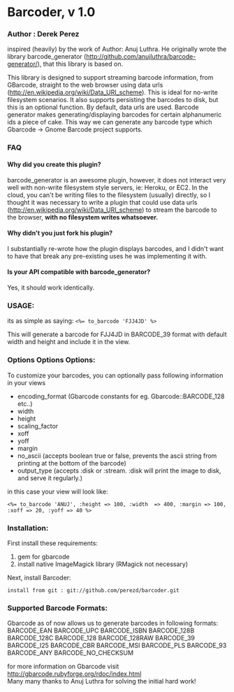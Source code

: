 Barcoder, v 1.0
===============

### Author : Derek Perez

inspired (heavily) by the work of Author: Anuj Luthra. He originally wrote the library barcode_generator (<http://github.com/anujluthra/barcode-generator/>), that this library is based on.
 
This library is designed to support streaming barcode information, from GBarcode, straight to the web browser using data urls (<http://en.wikipedia.org/wiki/Data_URI_scheme>). This is ideal for no-write filesystem scenarios. It also supports persisting the barcodes to disk, but this is an optional function. By default, data urls are used. Barcode generator makes generating/displaying barcodes for certain alphanumeric ids a piece of cake. This way we can generate any barcode type which Gbarcode -> Gnome Barcode project supports.

### FAQ

#### Why did you create this plugin?

barcode_generator is an awesome plugin, however, it does not interact very well with non-write filesystem style servers, ie: Heroku, or EC2. In the cloud, you can't be writing files to the filesystem (usually) directly, so I thought it was necessary to write a plugin that could use data urls (<http://en.wikipedia.org/wiki/Data_URI_scheme>) to stream the barcode to the browser, __with no filesystem writes whatsoever.__

#### Why didn't you just fork his plugin?

I substantially re-wrote how the plugin displays barcodes, and I didn't want to have that break any pre-existing uses he was implementing it with.

#### Is your API compatible with barcode_generator?

Yes, it should work identically.

### USAGE:
its as simple as saying: 
`<%= to_barcode 'FJJ4JD' %> `

This will generate a barcode for FJJ4JD in BARCODE_39 format with default width
and height and include it in the view.

### Options Options Options:
To customize your barcodes, you can optionally pass following information in your views 

 + encoding_format (Gbarcode constants for eg. Gbarcode::BARCODE_128 etc..)
 + width
 + height
 + scaling_factor
 + xoff
 + yoff
 + margin
 + no_ascii (accepts boolean true or false, prevents the ascii string from printing at the bottom of the barcode)
 + output_type (accepts :disk or :stream. :disk will print the image to disk, and serve it regularly.)
 
in this case your view will look like:

`<%= to_barcode 'ANUJ', :height => 100, :width  => 400, :margin => 100, :xoff => 20, :yoff => 40 %>`


### Installation:
First install these requirements:

 1. gem for gbarcode
 2. install native ImageMagick library (RMagick not necessary)

Next, install Barcoder:

`install from git : git://github.com/perezd/barcoder.git`

### Supported Barcode Formats:
Gbarcode as of now allows us to generate barcodes in following formats:
        BARCODE_EAN
        BARCODE_UPC
        BARCODE_ISBN
        BARCODE_128B
        BARCODE_128C
        BARCODE_128
        BARCODE_128RAW
        BARCODE_39
        BARCODE_I25
        BARCODE_CBR
        BARCODE_MSI
        BARCODE_PLS
        BARCODE_93
        BARCODE_ANY
        BARCODE_NO_CHECKSUM

for more information on Gbarcode visit <http://gbarcode.rubyforge.org/rdoc/index.html><br/>
Many many thanks to Anuj Luthra for solving the initial hard work!

